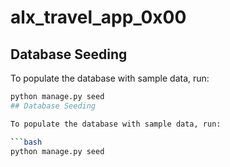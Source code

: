 # alx_travel_app_0x00

## Database Seeding

To populate the database with sample data, run:

```bash
python manage.py seed
## Database Seeding

To populate the database with sample data, run:

```bash
python manage.py seed
